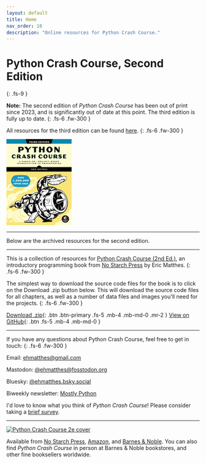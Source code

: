 ```yaml
---
layout: default
title: Home
nav_order: 10
description: "Online resources for Python Crash Course."
---
```


# Python Crash Course, Second Edition
{: .fs-9 }

**Note:** The second edition of *Python Crash Course* has been out of print since 2023, and is significantly out of date at this point. The third edition is fully up to date.
{: .fs-6 .fw-300 }

All resources for the third edition can be found [here](https://ehmatthes.github.io/pcc_3e/).
{: .fs-6 .fw-300 }

[![Python Crash Course 3e cover](images/pcc_3e_cover-170px.png)](https://ehmatthes.github.io/pcc_3e/)

---

Below are the archived resources for the second edition.

---



This is a collection of resources for [Python Crash Course (2nd Ed.)](https://www.nostarch.com/pythoncrashcourse2e/), an introductory programming book from [No Starch Press](https://www.nostarch.com) by Eric Matthes.
{: .fs-6 .fw-300 }

The simplest way to download the source code files for the book is to click on the Download .zip button below. This will download the source code files for all chapters, as well as a number of data files and images you'll need for the projects.
{: .fs-6 .fw-300 }

[Download .zip](https://github.com/ehmatthes/pcc_2e/zipball/master/){: .btn .btn-primary .fs-5 .mb-4 .mb-md-0 .mr-2 } [View on GitHub](https://github.com/ehmatthes/pcc_2e/){: .btn .fs-5 .mb-4 .mb-md-0 }

---

If you have any questions about Python Crash Course, feel free to get in touch:
{: .fs-6 .fw-300 }

Email: [ehmatthes@gmail.com](mailto:ehmatthes@gmail.com)

Mastodon: [@ehmatthes@fosstodon.org](https://fosstodon.org/@ehmatthes)

Bluesky: [@ehmatthes.bsky.social](https://bsky.app/profile/ehmatthes.bsky.social)

Biweekly newsletter: [Mostly Python](https://www.mostlypython.com)

I'd love to know what you think of *Python Crash Course*! Please consider taking a [brief survey](https://docs.google.com/forms/d/e/1FAIpQLSfiVAFj9SwGKFR6m-SelLcw4jz-0zBmVbLNkE-0j0ktjz6VBg/viewform).

---

[![Python Crash Course 2e cover](images/cover.png)](https://nostarch.com/pythoncrashcourse2e)

Available from <a href="https://nostarch.com/pythoncrashcourse2e">No Starch Press</a>, <a href="https://www.amazon.com/Python-Crash-Course-2nd-Edition/dp/1593279280">Amazon</a>, and [Barnes & Noble](https://www.barnesandnoble.com/w/python-crash-course-2nd-edition-eric-matthes/1129705311/). You can also find *Python Crash Course* in person at Barnes & Noble bookstores, and other fine booksellers worldwide.
